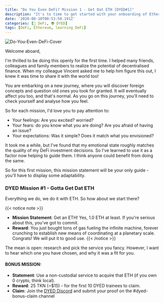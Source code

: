 ```yaml
---
title: "Do You Even DeFi? Mission 1 - Get Dat ETH [DYED#1]"
description: "It's to time to get started with your onboarding of Ethereum decentralised finance. Good luck with this first assignment!"
date: '2020-08-10T00:53:50.191Z'
categories: [🌌 DeFi, 👽 DYED]
tags: [DeFi, Ethereum, learning DeFi]
---
```


![Do-You-Even-DeFi-Cover](/img/others/dyed/DYED1.png)

Welcome aboard,

I'm thrilled to be doing this openly for the first time. I helped many friends, colleagues and family members to realize the potential of decentralised finance. When my colleague Vincent asked me to help him figure this out, I knew it was time to share it with the world too!

You are embarking on a new journey, where you will discover foreign concepts and question old ones you took for granted. It will eventually affect you too, and that's normal. As you go on this journey, you'll need to check yourself and analyse how you feel.

So for each mission, I'd love you to pay attention to:

- Your feelings: Are you excited? worried? 
- Your fears: do you know what you are doing? Are you afraid of having an issue? 
- Your expectations: Was it simple? Does it match what you envisioned?

It took me a while, but I've found that my emotional state roughly matches the quality of my DeFi investment decisions. So I've learned to use it as a factor now helping to guide them. I think anyone could benefit from doing the same.

So for this first mission, this mission statement will be your only guide - you'll have to display some adaptability. 

### DYED Mission #1 - Gotta Get Dat ETH

Everything we do, we do it with ETH.
So how about we start there?

{{< notice note >}}
- **Mission Statement**: Get an ETH! Yes, 1.0 ETH at least. If you're serious about this, you've got to commit. 
- **Reward**: You just bought tons of gas fueling the infinite machine, forever crunching to establish new means of coordinating at a planetary scale. Congrats! We will put it to good use.
{{< /notice >}}  

The mean is open: research and pick the service you fancy. However, I want to hear which one you have chosen, and why it was a fit for you.

#### BONUS MISSION:

- **Statement**: Use a non-custodial service to acquire that ETH (if you own 0 crypto, think local). 
- **Reward**: 25 TKN (~$15) - for the first 10 DYED trainees to claim.
- **Claim**: Join the [DYED Discord](https://discord.gg/ZW8WRzX) and submit your proof on the #dyed-bonus-claim channel